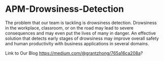 # APM-Drowsiness-Detection

The problem that our team is tackling is drowsiness detection. Drowsiness in the workplace, classroom, or on the road may lead to severe consequences and may even put the lives of many in danger. An effective solution that detects early stages of drowsiness may improve overall safety and human productivity with business applications in several domains. 

Link to Our Blog https://medium.com/@grantzhong/765a16ca208a?
